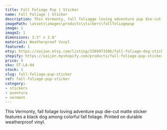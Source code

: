 ```yaml
---
title: Fall Foliage Pup | Sticker
name: Fall Foliage | Sticker
description: This Vermonty, fall foliagge loving adventure pup die-cut matte sticker features a black dog among colorful fall foliage. Printed on durable weatherproof vinyl.
imagePath: \assets\images\products\stickers\fallfoliagepup
image: 1
image2: 1
dimensions: 3.5" x 2.8"
materials: Weatherproof Vinyl
featured: 1
etsy: https://soijen.etsy.com/listing/1509973106/fall-foliage-dog-sticker-weatherproof?utm_source=Copy&utm_medium=ListingManager&utm_campaign=Share&utm_term=so.lmsm&share_time=1695259902900
shopify: https://soijen.myshopify.com/products/fall-foliage-pup-sticker
price: 5
sku: ST-LA-04
stock: 1
slug: fall-foliage-pup-sticker
ref: fall-foliage-pup-sticker
category:
- stickers
- aventura
- vermont
---
```

This Vermonty, fall foliage loving adventure pup die-cut matte sticker features a black dog among colorful fall foliage. Printed on durable weatherproof vinyl.
